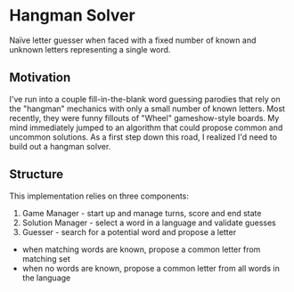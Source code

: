# Hangman Solver

Naïve letter guesser when faced with a fixed number of known and unknown letters representing a single word.

## Motivation

I've run into a couple fill-in-the-blank word guessing parodies that rely on the "hangman" mechanics with only a small number of known letters. Most recently, they were funny fillouts of "Wheel" gameshow-style boards. My mind immediately jumped to an algorithm that could propose common and uncommon solutions. As a first step down this road, I realized I'd need to build out a hangman solver.

## Structure

This implementation relies on three components:
1. Game Manager -  start up and manage turns, score and end state
2. Solution Manager - select a word in a language and validate guesses
3. Guesser - search for a potential word and propose a letter
  - when matching words are known, propose a common letter from matching set
  - when no words are known, propose a common letter from all words in the language
